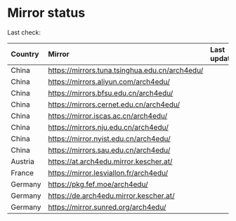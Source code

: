 <script src="./time.js"></script>
# Mirror status
Last check: <script type="text/javascript">localize(1744237371.2945516);</script>

|Country|Mirror|Last update|
|:------|:-----|:----------|
|China|https://mirrors.tuna.tsinghua.edu.cn/arch4edu/|<script type="text/javascript">localize(1744224272);</script>|
|China|https://mirrors.aliyun.com/arch4edu/|<script type="text/javascript">localize(1744181193);</script>|
|China|https://mirrors.bfsu.edu.cn/arch4edu/|<script type="text/javascript">localize(1744181193);</script>|
|China|https://mirrors.cernet.edu.cn/arch4edu/|<script type="text/javascript">localize(1744224272);</script>|
|China|https://mirror.iscas.ac.cn/arch4edu/|<script type="text/javascript">localize(1744224272);</script>|
|China|https://mirrors.nju.edu.cn/arch4edu/|<script type="text/javascript">localize(1744181193);</script>|
|China|https://mirror.nyist.edu.cn/arch4edu/|<script type="text/javascript">localize(1744224272);</script>|
|China|https://mirrors.sau.edu.cn/arch4edu/|<script type="text/javascript">localize(1731653531);</script>|
|Austria|https://at.arch4edu.mirror.kescher.at/|<script type="text/javascript">localize(1744181193);</script>|
|France|https://mirror.lesviallon.fr/arch4edu/|<script type="text/javascript">localize(1744181193);</script>|
|Germany|https://pkg.fef.moe/arch4edu/|<script type="text/javascript">localize(1744181193);</script>|
|Germany|https://de.arch4edu.mirror.kescher.at/|<script type="text/javascript">localize(1744181193);</script>|
|Germany|https://mirror.sunred.org/arch4edu/|<script type="text/javascript">localize(1744181193);</script>|

<script src="./tablefilter/tablefilter.js"></script>
<script src="./table.js"></script>